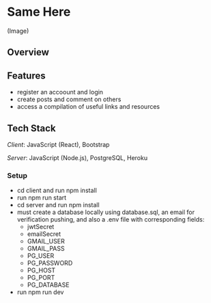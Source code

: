 # Same Here

(Image)

## Overview

## Features
- register an accoount and login
- create posts and comment on others
- access a compilation of useful links and resources

## Tech Stack
*Client*: JavaScript (React), Bootstrap

*Server*: JavaScript (Node.js), PostgreSQL, Heroku

### Setup
- cd client and run npm install
- run npm run start
- cd server and run npm install
- must create a database locally using database.sql, an email for verification pushing, and also a .env file with corresponding fields:
  - jwtSecret
  - emailSecret
  - GMAIL_USER
  - GMAIL_PASS
  - PG_USER
  - PG_PASSWORD
  - PG_HOST
  - PG_PORT
  - PG_DATABASE
- run npm run dev



